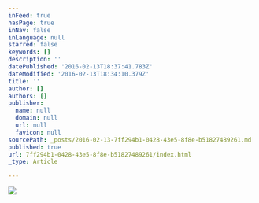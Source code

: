 ```yaml
---
inFeed: true
hasPage: true
inNav: false
inLanguage: null
starred: false
keywords: []
description: ''
datePublished: '2016-02-13T18:37:41.783Z'
dateModified: '2016-02-13T18:34:10.379Z'
title: ''
author: []
authors: []
publisher:
  name: null
  domain: null
  url: null
  favicon: null
sourcePath: _posts/2016-02-13-7ff294b1-0428-43e5-8f8e-b51827489261.md
published: true
url: 7ff294b1-0428-43e5-8f8e-b51827489261/index.html
_type: Article

---
```

![](https://the-grid-user-content.s3-us-west-2.amazonaws.com/6ba7d426-649c-4246-abf9-3f165928931a.tif)